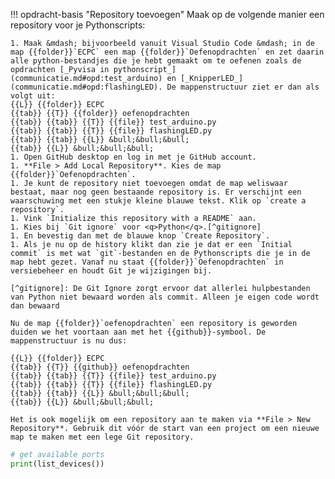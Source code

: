 !!! opdracht-basis "Repository toevoegen"
    Maak op de volgende manier een repository voor je Pythonscripts:

    1. Maak &mdash; bijvoorbeeld vanuit Visual Studio Code &mdash; in de map {{folder}}`ECPC` een map {{folder}}`Oefenopdrachten` en zet daarin alle python-bestandjes die je hebt gemaakt om te oefenen zoals de opdrachten [_Pyvisa in pythonscript_](communicatie.md#opd:test_arduino) en [_KnipperLED_](communicatie.md#opd:flashingLED). De mappenstructuur ziet er dan als volgt uit:  
    {{L}} {{folder}} ECPC  
    {{tab}} {{T}} {{folder}} oefenopdrachten  
    {{tab}} {{tab}} {{T}} {{file}} test_arduino.py  
    {{tab}} {{tab}} {{T}} {{file}} flashingLED.py  
    {{tab}} {{tab}} {{L}} &bull;&bull;&bull;  
    {{tab}} {{L}} &bull;&bull;&bull;  
    1. Open GitHub desktop en log in met je GitHub account.
    1. **File > Add Local Repository**. Kies de map {{folder}}`Oefenopdrachten`.
    1. Je kunt de repository niet toevoegen omdat de map weliswaar bestaat, maar nog geen bestaande repository is. Er verschijnt een waarschuwing met een stukje kleine blauwe tekst. Klik op `create a repository`.
    1. Vink `Initialize this repository with a README` aan.
    1. Kies bij `Git ignore` voor <q>Python</q>.[^gitignore]
    1. En bevestig dan met de blauwe knop `Create Repository`.
    1. Als je nu op de history klikt dan zie je dat er een `Initial commit` is met wat `git`-bestanden en de Pythonscripts die je in de map hebt gezet. Vanaf nu staat {{folder}}`Oefenopdrachten` in versiebeheer en houdt Git je wijzigingen bij.

    [^gitignore]: De Git Ignore zorgt ervoor dat allerlei hulpbestanden van Python niet bewaard worden als commit. Alleen je eigen code wordt dan bewaard

    Nu de map {{folder}}`oefenopdrachten` een repository is geworden duiden we het voortaan aan met het {{github}}-symbool. De mappenstructuur is nu dus:  

    {{L}} {{folder}} ECPC  
    {{tab}} {{T}} {{github}} oefenopdrachten  
    {{tab}} {{tab}} {{T}} {{file}} test_arduino.py  
    {{tab}} {{tab}} {{T}} {{file}} flashingLED.py  
    {{tab}} {{tab}} {{L}} &bull;&bull;&bull;  
    {{tab}} {{L}} &bull;&bull;&bull;  

    Het is ook mogelijk om een repository aan te maken via **File > New Repository**. Gebruik dit vóór de start van een project om een nieuwe map te maken met een lege Git repository.

``` py
# get available ports
print(list_devices())  
```
